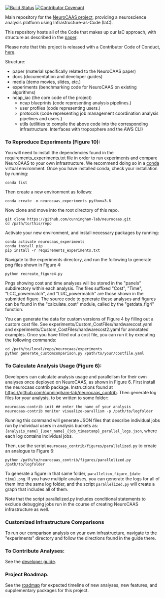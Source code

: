 [![Build Status](https://travis-ci.com/cunningham-lab/neurocaas.svg?branch=master)](https://travis-ci.com/cunningham-lab/neurocaas)
[![Contributor Covenant](https://img.shields.io/badge/Contributor%20Covenant-v2.0%20adopted-ff69b4.svg)](code_of_conduct.md)

Main repository for the [NeuroCAAS project](http://www.neurocaas.org), providing a neuroscience analysis platform using Infrastructure-as-Code (IaC).

This repository hosts all of the Code that makes up our IaC approach, with structure as described in the [paper](https://www.biorxiv.org/content/10.1101/2020.06.11.146746v1).

Please note that this project is released with a Contributor Code of Conduct, [here](ContributorCovenant.md).

Structure: 
- paper (material specifically related to the NeuroCAAS paper)
- docs (documentation and developer guides)
- media (demo movies, slides, etc.)
- experiments (benchmarking code for NeuroCAAS on existing algorithms)
- ncap_iac (the core code of the project)
    - ncap blueprints (code representing analysis pipelines.)
    - user profiles (code representing users.)
    - protocols (code representing job management coordination analysis pipelines and users.)
    - utils (utilities to compile the above code into the corresponding infrastructure. Interfaces with troposphere and the AWS CLI)

### To Reproduce Experiments (Figure 10): 
You will need to install the dependencies found in the requirements_experiments.txt file in order to run experiments and compare NeuroCAAS to your own infrastructure. We recommend doing so in a [conda](https://www.anaconda.com) virtual environment. Once you have installed conda, check your installation by running:

```
conda list
```

Then create a new environment as follows: 

```
conda create -n neurocaas_experiments python=3.6
```

Now clone and move into the root directory of this repo. 

```
git clone https://github.com/cunningham-lab/neurocaas.git
cd /path/to/this/repo
```

Activate your new environment, and install necessary packages by running: 

```
conda activate neurocaas_experiments
conda install pip
pip install -r requirements_experiments.txt
```

Navigate to the experiments directory, and run the following to generate png files shown in Figure 4: 

```
python recreate_figure4.py
```

Pngs showing cost and time analyses will be stored in the "panels" subdirectory within each analysis. The files suffixed "Cost", "Time", "LCC_powermatch", and "LUC_powermatch" are those shown in the submitted figure. 
The source code to generate these analyses and figures can be found in the "calculate_cost" module, called by the "getdata_fig4" function.

You can generate the data for custom versions of Figure 4 by filling out a custom cost file. See experiments/Custom_CostFiles/hardwarecost.yaml and experiments/Custom_CostFiles/hardwarecost2.yaml for annotated examples. 
Once you have filled out a cost file, you can run it by executing the following commands: 

```
cd /path/to/local/repo/neurocaas/experiments
python generate_customcomparison.py /path/to/your/costfile.yaml
```

### To Calculate Analysis Usage (Figure 6): 
Developers can calculate analysis usage and parallelism for their own analyses once deployed on NeuroCAAS, as shown in Figure 6. 
First install the neurocaas contrib package. Instructions found at https://github.com/cunningham-lab/neurocaas_contrib. 
Then generate log files for your analysis, to be written to some folder: 

```
neurocaas-contrib init ## enter the name of your analysis
neurocaas-contrib monitor visualize-parallism -p /path/to/logfolder
```

Running this command will generate JSON files that describe individual jobs run by individual users in analysis buckets as: 
`{analysis_name}_{user_name}_{job_timestamp}_parallel_logs.json`, where each log contains individual jobs. 

Then, use the script `neurocaas_contrib/figures/parallelized.py` to create an analogue to Figure 6: 

```
python /path/to/neurocaas_contrib/figures/parallelized.py /path/to/logfolder
```
To generate a figure in that same folder, `parallelism_figure_{date time}.png`. If you have multiple analyses, you can generate the logs for all of them into the same log folder, and the script `parallelized.py` will create a graph that includes all of them. 

Note that the script parallelized.py includes conditional statements to exclude debugging jobs run in the course of creating NeuroCAAS infrastructure as well. 

### Customized Infrastructure Comparisons
To run our comparison analysis on your own infrastructure, navigate to the "experiments" directory and follow the directions found in the guide there. 

### To Contribute Analyses: 
See the [developer guide](docs/devguide.md).

### Project Roadmap.
See the [roadmap](Project_Roadmap.md) for expected timeline of new analyses, new features, and supplementary packages for this project. 

